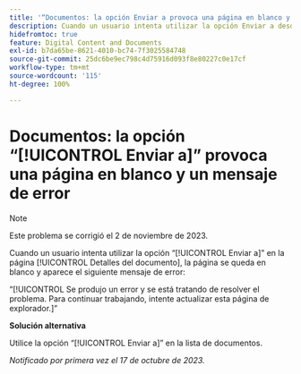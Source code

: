 ```yaml
---
title: '“Documentos: la opción Enviar a provoca una página en blanco y un mensaje de error”'
description: Cuando un usuario intenta utilizar la opción Enviar a desde una página de detalles del documento, la página se queda en blanco y el usuario ve un mensaje de error.
hidefromtoc: true
feature: Digital Content and Documents
exl-id: b7da65be-8621-4010-bc74-7f3025584748
source-git-commit: 25dc6be9ec798c4d75916d093f8e80227c0e17cf
workflow-type: tm+mt
source-wordcount: '115'
ht-degree: 100%

---
```


# Documentos: la opción “[!UICONTROL Enviar a]” provoca una página en blanco y un mensaje de error

>[!NOTE]
>
>Este problema se corrigió el 2 de noviembre de 2023.

Cuando un usuario intenta utilizar la opción “[!UICONTROL Enviar a]” en la página [!UICONTROL Detalles del documento], la página se queda en blanco y aparece el siguiente mensaje de error:

“[!UICONTROL Se produjo un error y se está tratando de resolver el problema. Para continuar trabajando, intente actualizar esta página de explorador.]”

**Solución alternativa**

Utilice la opción “[!UICONTROL Enviar a]” en la lista de documentos.

_Notificado por primera vez el 17 de octubre de 2023._
